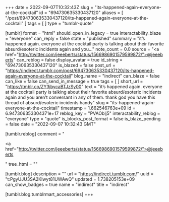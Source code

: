 +++
date = 2022-09-07T10:32:43Z
slug = "its-happened-again-everyone-at-the-cocktail"
id = "694730635330437120"
aliases = [ "/post/694730635330437120/its-happened-again-everyone-at-the-cocktail" ]
tags = [ ]
type = "tumblr-quote"

[tumblr]
format = "html"
should_open_in_legacy = true
interactability_blaze = "everyone"
can_reply = false
state = "published"
summary = "it’s happened again. everyone at the cocktail party is talking about their favorite absurd/esoteric incidents again and you..."
note_count = 0.0
source = "<a href=\"http://twitter.com/jeeeberts/status/1566986901579599872\">@jeeeberts</a>"
can_reblog = false
display_avatar = true
id_string = "694730635330437120"
is_blazed = false
post_url = "https://indirect.tumblr.com/post/694730635330437120/its-happened-again-everyone-at-the-cocktail"
blog_name = "indirect"
can_blaze = false
can_like = false
can_send_in_message = true
tags = [ ]
short_url = "https://tmblr.co/ZY3jbycaBTJzSy00"
text = "it&rsquo;s happened again. everyone at the cocktail party is talking about their favorite absurd/esoteric incidents again and you aren&rsquo;t conversant in any of them. thank god you have this thread of absurd/esoteric incidents handy"
slug = "its-happened-again-everyone-at-the-cocktail"
timestamp = 1.662546763e+09
id = 6.947306353304371e+17
reblog_key = "PVAOblj5"
interactability_reblog = "everyone"
type = "quote"
is_blocks_post_format = false
is_blaze_pending = false
date = "2022-09-07 10:32:43 GMT"

[tumblr.reblog]
comment = "<p><a href=\"http://twitter.com/jeeeberts/status/1566986901579599872\">@jeeeberts</a></p>"
tree_html = ""

[tumblr.blog]
description = ""
url = "https://indirect.tumblr.com/"
uuid = "t:PgyUJU3SA2Klwyt81UWAwQ"
updated = 1.738205153e+09
can_show_badges = true
name = "indirect"
title = "indirect"

[tumblr.blog.tumblrmart_accessories]
+++
